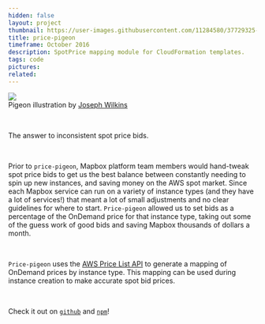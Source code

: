 ```yaml
---
hidden: false
layout: project
thumbnail: https://user-images.githubusercontent.com/11284580/37729325-1277d90e-2d13-11e8-8bc6-afcdc5cac242.jpg
title: price-pigeon
timeframe: October 2016
description: SpotPrice mapping module for CloudFormation templates.
tags: code
pictures:
related:
---
```


![](https://user-images.githubusercontent.com/11284580/37729325-1277d90e-2d13-11e8-8bc6-afcdc5cac242.jpg)
<br>
<span class='txt-em'>Pigeon illustration by [Joseph Wilkins](https://brightonillustrators.co.uk/portfolios/Joseph_Wilkins)</span>

<br>

The answer to inconsistent spot price bids.

<br>

Prior to `price-pigeon`, Mapbox platform team members would hand-tweak spot price bids to get us the best balance between constantly needing to spin up new instances, and saving money on the AWS spot market. Since each Mapbox service can run on a variety of instance types (and they have a lot of services!) that meant a lot of small adjustments and no clear guidelines for where to start. `Price-pigeon` allowed us to set bids as a percentage of the OnDemand price for that instance type, taking out some of the guess work of good bids and saving Mapbox thousands of dollars a month.

<br>

`Price-pigeon` uses the [AWS Price List API](https://aws.amazon.com/blogs/aws/new-aws-price-list-api/) to generate a mapping of OnDemand prices by instance type. This mapping can be used during instance creation to make accurate spot bid prices.

<br>

Check it out on [`github`](https://github.com/mapbox/price-pigeon) and [`npm`](https://www.npmjs.com/package/@mapbox/price-pigeon)!
